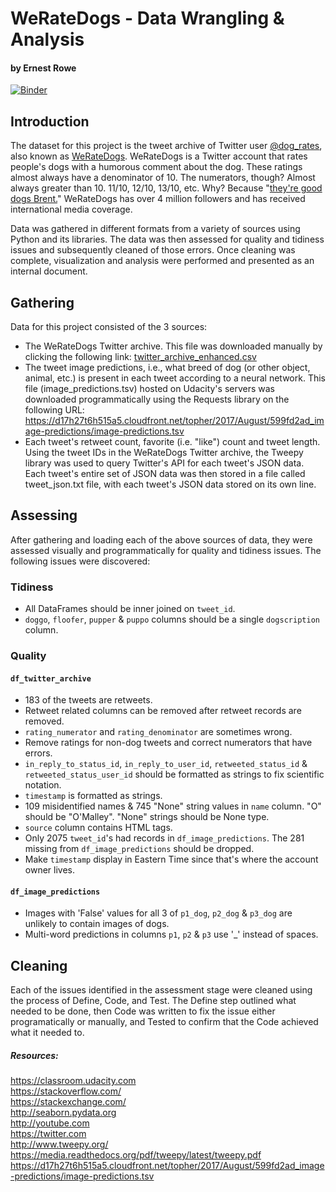 # WeRateDogs - Data Wrangling & Analysis
#### by Ernest Rowe
[![Binder](https://mybinder.org/badge_logo.svg)](https://mybinder.org/v2/gh/iRowebot/Wrangling-Analysis-Visualization-WeRateDogs-Tweets/master?filepath=wrangle_act.ipynb)

## Introduction

The dataset for this project is the tweet archive of Twitter user [@dog_rates](https://twitter.com/dog_rates), also known as [WeRateDogs](https://en.wikipedia.org/wiki/WeRateDogs). WeRateDogs is a Twitter account that rates people's dogs with a humorous comment about the dog. These ratings almost always have a denominator of 10. The numerators, though? Almost always greater than 10. 11/10, 12/10, 13/10, etc. Why? Because "[they're good dogs Brent.](http://knowyourmeme.com/memes/theyre-good-dogs-brent)" WeRateDogs has over 4 million followers and has received international media coverage.

Data was gathered in different formats from a variety of sources using Python and its libraries. The data was then assessed for quality and tidiness issues and subsequently cleaned of those errors. Once cleaning was complete, visualization and analysis were performed and presented as an internal document.  

## Gathering

Data for this project consisted of the 3 sources:

- The WeRateDogs Twitter archive. This file was downloaded manually by clicking the following link: [twitter_archive_enhanced.csv](https://d17h27t6h515a5.cloudfront.net/topher/2017/August/59a4e958_twitter-archive-enhanced/twitter-archive-enhanced.csv)
- The tweet image predictions, i.e., what breed of dog (or other object, animal, etc.) is present in each tweet according to a neural network. This file (image_predictions.tsv) hosted on Udacity's servers was downloaded programmatically using the Requests library on the following URL: https://d17h27t6h515a5.cloudfront.net/topher/2017/August/599fd2ad_image-predictions/image-predictions.tsv
- Each tweet's retweet count, favorite (i.e. "like") count and tweet length. Using the tweet IDs in the WeRateDogs Twitter archive, the Tweepy library was used to query Twitter's API for each tweet's JSON data. Each tweet's entire set of JSON data was then stored in a file called tweet_json.txt file, with each tweet's JSON data stored on its own line.


## Assessing

After gathering and loading each of the above sources of data, they were assessed visually and programmatically for quality and tidiness issues. The following issues were discovered:

### Tidiness
* All DataFrames should be inner joined on `tweet_id`.
* `doggo`, `floofer`, `pupper` & `puppo` columns should be a single `dogscription` column.

### Quality
#### `df_twitter_archive`
* 183 of the tweets are retweets.
* Retweet related columns can be removed after retweet records are removed.
* `rating_numerator` and `rating_denominator` are sometimes wrong.
* Remove ratings for non-dog tweets and correct numerators that have errors.
* `in_reply_to_status_id`, `in_reply_to_user_id`, `retweeted_status_id` & `retweeted_status_user_id` should be formatted as strings to fix scientific notation.
* `timestamp` is formatted as strings.
* 109 misidentified names & 745 "None" string values in `name` column. "O" should be "O'Malley". "None" strings should be None type.
* `source` column contains HTML tags.
* Only 2075 `tweet_id`'s had records in `df_image_predictions`. The 281 missing from `df_image_predictions` should be dropped.
* Make `timestamp` display in Eastern Time since that's where the account owner lives.

#### `df_image_predictions`
* Images with 'False' values for all 3 of `p1_dog`, `p2_dog` & `p3_dog` are unlikely to contain images of dogs.
* Multi-word predictions in columns `p1`, `p2` & `p3` use '_' instead of spaces.

## Cleaning
Each of the issues identified in the assessment stage were cleaned using the process of Define, Code, and Test. The Define step outlined what needed to be done, then Code was written to fix the issue either programatically or manually, and Tested to confirm that the Code achieved what it needed to.

##### Resources:
https://classroom.udacity.com  
https://stackoverflow.com/  
https://stackexchange.com/  
http://seaborn.pydata.org  
http://youtube.com  
https://twitter.com  
http://www.tweepy.org/  
https://media.readthedocs.org/pdf/tweepy/latest/tweepy.pdf  
https://d17h27t6h515a5.cloudfront.net/topher/2017/August/599fd2ad_image-predictions/image-predictions.tsv
